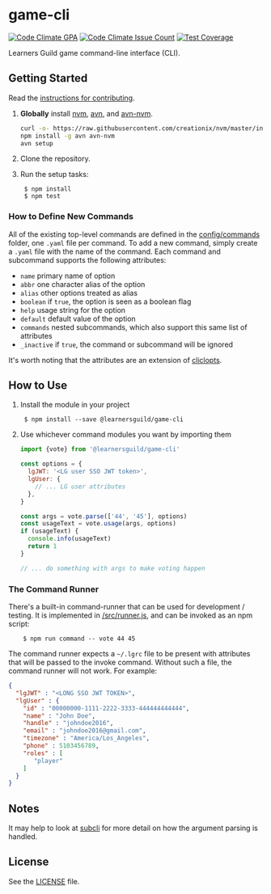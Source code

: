 # game-cli

[![Code Climate GPA](https://codeclimate.com/repos/579a59533f9350008b001b86/badges/204a213385078563eb5d/gpa.svg)](https://codeclimate.com/repos/579a59533f9350008b001b86/feed)
[![Code Climate Issue Count](https://codeclimate.com/repos/579a59533f9350008b001b86/badges/204a213385078563eb5d/issue_count.svg)](https://codeclimate.com/repos/579a59533f9350008b001b86/feed)
[![Test Coverage](https://codeclimate.com/repos/579a59533f9350008b001b86/badges/204a213385078563eb5d/coverage.svg)](https://codeclimate.com/repos/579a59533f9350008b001b86/coverage)

Learners Guild game command-line interface (CLI).


## Getting Started

Read the [instructions for contributing](./CONTRIBUTING.md).

1. **Globally** install [nvm][nvm], [avn][avn], and [avn-nvm][avn-nvm].

    ```bash
    curl -o- https://raw.githubusercontent.com/creationix/nvm/master/install.sh | bash
    npm install -g avn avn-nvm
    avn setup
    ```

2. Clone the repository.

3. Run the setup tasks:

        $ npm install
        $ npm test

### How to Define New Commands

All of the existing top-level commands are defined in the [config/commands](config/commands) folder, one `.yaml` file per command. To add a new command, simply create a `.yaml` file with the name of the command. Each command and subcommand supports the following attributes:

- `name` primary name of option
- `abbr` one character alias of the option
- `alias` other options treated as alias
- `boolean` if `true`, the option is seen as a boolean flag
- `help` usage string for the option
- `default` default value of the option
- `commands` nested subcommands, which also support this same list of attributes
- `_inactive` if `true`, the command or subcommand will be ignored

It's worth noting that the attributes are an extension of [cliclopts][cliclopts].

## How to Use

1. Install the module in your project

        $ npm install --save @learnersguild/game-cli

2. Use whichever command modules you want by importing them

      ```javascript
      import {vote} from '@learnersguild/game-cli'

      const options = {
        lgJWT: '<LG user SSO JWT token>',
        lgUser: {
          // ... LG user attributes
        },
      }

      const args = vote.parse(['44', '45'], options)
      const usageText = vote.usage(args, options)
      if (usageText) {
        console.info(usageText)
        return 1
      }

      // ... do something with args to make voting happen
      ```

### The Command Runner

There's a built-in command-runner that can be used for development / testing. It is implemented in [/src/runner.js](/src/runner.js), and can be invoked as an npm script:

        $ npm run command -- vote 44 45

The command runner expects a `~/.lgrc` file to be present with attributes that will be passed to the invoke command. Without such a file, the command runner will not work. For example:

```json
{
  "lgJWT" : "<LONG SSO JWT TOKEN>",
  "lgUser" : {
    "id" : "00000000-1111-2222-3333-444444444444",
    "name" : "John Doe",
    "handle" : "johndoe2016",
    "email" : "johndoe2016@gmail.com",
    "timezone" : "America/Los_Angeles",
    "phone" : 5103456789,
    "roles" : [
       "player"
    ]
  }
}
```


## Notes

It may help to look at [subcli][subcli] for more detail on how the argument parsing is handled.

## License

See the [LICENSE](./LICENSE) file.


[subcli]: https://github.com/LearnersGuild/subcli
[cliclopts]: https://github.com/finnp/cliclopts
[nvm]: https://github.com/creationix/nvm
[avn]: https://github.com/wbyoung/avn
[avn-nvm]: https://github.com/wbyoung/avn-nvm
